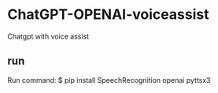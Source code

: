 # ChatGPT-OPENAI-voiceassist
Chatgpt with voice assist
## run
Run command:
$ pip install SpeechRecognition openai  pyttsx3

